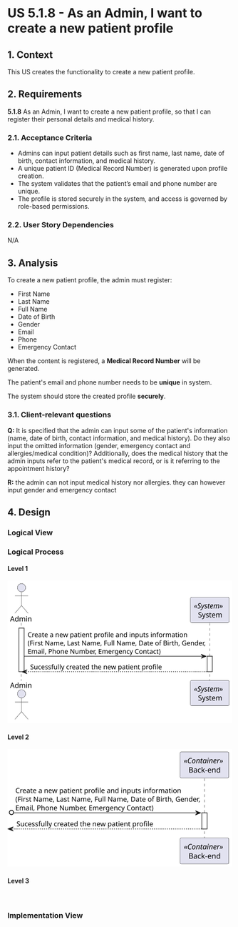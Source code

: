# US 5.1.8 - As an Admin, I want to create a new patient profile

## 1. Context

This US creates the functionality to create a new patient profile.

## 2. Requirements

**5.1.8** As an Admin, I want to create a new patient profile, so that I can register their personal details and medical history.

### 2.1. Acceptance Criteria

- Admins can input patient details such as first name, last name, date of birth, contact information, and medical history.
- A unique patient ID (Medical Record Number) is generated upon profile creation.
- The system validates that the patient’s email and phone number are unique.
- The profile is stored securely in the system, and access is governed by role-based permissions.

### 2.2. User Story Dependencies

N/A

## 3. Analysis

To create a new patient profile, the admin must register:
- First Name
- Last Name
- Full Name
- Date of Birth
- Gender
- Email
- Phone
- Emergency Contact

When the content is registered, a **Medical Record Number** will be generated.

The patient's email and phone number needs to be **unique** in system.

The system should store the created profile **securely**.

### 3.1. Client-relevant questions

**Q:** It is specified that the admin can input some of the patient's information (name, date of birth, contact information, and medical history).
Do they also input the omitted information (gender, emergency contact and allergies/medical condition)?
Additionally, does the medical history that the admin inputs refer to the patient's medical record, or is it referring to the appointment history?

**R:** the admin can not input medical history nor allergies. they can however input gender and emergency contact

 ## 4. Design

 ### Logical View

 ### Logical Process

 #### Level 1
 ![Process View - Level 1](L1/Process_View.svg)

 #### Level 2
 ![Process View - Level 2](L2/Process_View.svg)

 #### Level 3
 ![]()

 ### Implementation View